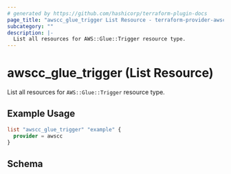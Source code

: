 ```yaml
---
# generated by https://github.com/hashicorp/terraform-plugin-docs
page_title: "awscc_glue_trigger List Resource - terraform-provider-awscc"
subcategory: ""
description: |-
  List all resources for AWS::Glue::Trigger resource type.
---
```


# awscc_glue_trigger (List Resource)

List all resources for `AWS::Glue::Trigger` resource type.

## Example Usage

```terraform
list "awscc_glue_trigger" "example" {
  provider = awscc
}
```

<!-- schema generated by tfplugindocs -->
## Schema
